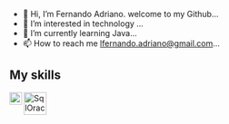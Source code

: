 - 👋 Hi, I’m Fernando Adriano. welcome to my Github...
- 👀 I’m interested in technology ...
- 🌱 I’m currently learning Java...
- 📫 How to reach me lfernando.adriano@gmail.com...

## My skills
<img align="left" alt="Java" width="22px" src="https://user-images.githubusercontent.com/96425026/197561102-b033dffc-9d6e-4e5a-953f-83ac83ca530e.png"/>
<img align="left" alt="SqlOracle" width="40px" src="https://user-images.githubusercontent.com/96425026/197557090-afd2b640-fdd6-4677-87b9-145a863910bd.png"/>


